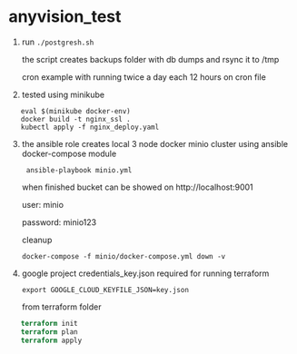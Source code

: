 # anyvision_test

1. run ```./postgresh.sh``` 

   the script creates backups folder with db dumps and rsync it to /tmp
   
   cron example with running twice a day each 12 hours on cron file

2. tested using minikube
```minikube start
   eval $(minikube docker-env)
   docker build -t nginx_ssl .
   kubectl apply -f nginx_deploy.yaml
```

3. the ansible role creates local 3 node docker minio cluster using ansible docker-compose module

   ``` ansible-playbook minio.yml``` 
   
   when finished bucket can be showed on http://localhost:9001 
   
   user: minio
   
   password: minio123
   
   cleanup
   
   ```
   docker-compose -f minio/docker-compose.yml down -v
   ```

4. google project credentials_key.json required for running terraform
   ```
   export GOOGLE_CLOUD_KEYFILE_JSON=key.json
   ```
   
   from terraform folder

```terraform
   terraform init 
   terraform plan 
   terraform apply
 ```
